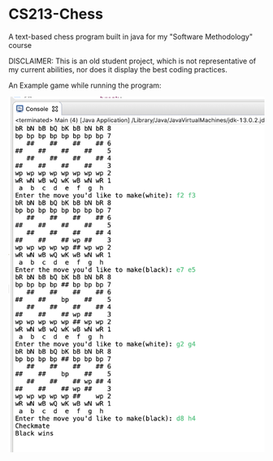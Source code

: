 # CS213-Chess
A text-based chess program built in java for my "Software Methodology" course

DISCLAIMER: This is an old student project, which is not representative of my current abilities, nor does it display the best coding practices.


An Example game while running the program:

![Example of chess](https://github.com/DRogozenski/CS213-Chess/blob/main/Chess%20Example.png)

